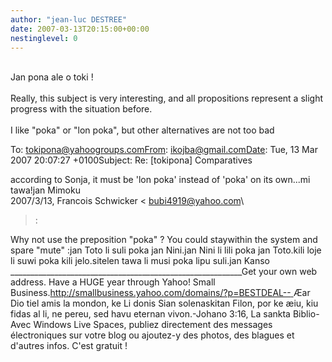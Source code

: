 ```yaml
---
author: "jean-luc DESTREE"
date: 2007-03-13T20:15:00+00:00
nestinglevel: 0
---
```

  
   
Jan pona ale o toki !  
   
Really, this subject is very interesting, and all propositions represent a slight progress with the situation before.  
   
I like "poka" or "lon poka", but other alternatives are not too bad  
  
  
To: [tokipona@yahoogroups.comFrom](mailto://tokipona@yahoogroups.comFrom): [ikojba@gmail.comDate](mailto://ikojba@gmail.comDate): Tue, 13 Mar 2007 20:07:27 +0100Subject: Re: \[tokipona\] Comparatives  
  
  
  
according to Sonja, it must be 'lon poka' instead of 'poka' on its own...mi tawa!jan Mimoku  
2007/3/13, Francois Schwicker < [bubi4919@yahoo.com](mailto://bubi4919@yahoo.com)\
>:  
  
  
  
  
  
Why not use the preposition "poka" ? You could staywithin the system and spare "mute" :jan Toto li suli poka jan Nini.jan Nini li lili poka jan Toto.kili loje li suwi poka kili jelo.sitelen tawa li musi poka lipu suli.jan Kanso \_\_\_\_\_\_\_\_\_\_\_\_\_\_\_\_\_\_\_\_\_\_\_\_\_\_\_\_\_\_\_\_\_\_\_\_\_\_\_\_\_\_\_\_\_\_\_\_\_\_\_\_\_\_\_\_\_\_Get your own web address. Have a HUGE year through Yahoo! Small Business.[http://smallbusiness.yahoo.com/domains/?p=BESTDEAL--
](http://smallbusiness.yahoo.com/domains/?p=BESTDEAL--
) Æar Dio tiel amis la mondon, ke Li donis Sian solenaskitan Filon, por ke æiu, kiu fidas al li, ne pereu, sed havu eternan vivon.-Johano 3:16, La sankta Biblio- Avec Windows Live Spaces, publiez directement des messages électroniques sur votre blog ou ajoutez-y des photos, des blagues et d'autres infos. C'est gratuit !